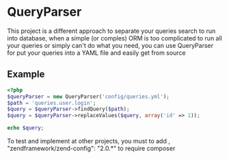 # QueryParser

This project is a different approach to separate your queries search to run into database, 
when a simple (or comples) ORM is too complicated to run all your queries or simply can't do what you need, 
you can use QueryParser for put your queries into a YAML file and easily get from source

## Example

```php
<?php
$queryParser = new QueryParser('config/queries.yml');
$path = 'queries.user.login';
$query = $queryParser->findQuery($path);
$query = $queryParser->replaceValues($query, array('id' => 1));

echo $query;
```


To test and implement at other projects, you must to add , "zendframework/zend-config": "2.0.*" to require composer